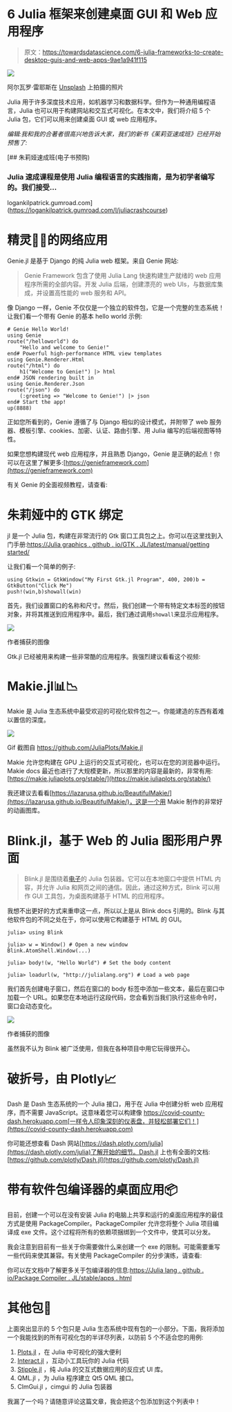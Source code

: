 # 6 Julia 框架来创建桌面 GUI 和 Web 应用程序

> 原文：<https://towardsdatascience.com/6-julia-frameworks-to-create-desktop-guis-and-web-apps-9ae1a941f115>

![](img/4fc325e5d0a3c00e1832f27bbc0574f1.png)

阿尔瓦罗·雷耶斯在 [Unsplash](https://unsplash.com?utm_source=medium&utm_medium=referral) 上拍摄的照片

Julia 用于许多深度技术应用，如机器学习和数据科学。但作为一种通用编程语言，Julia 也可以用于构建网站和交互式可视化。在本文中，我们将介绍 5 个 Julia 包，它们可以用来创建桌面 GUI 或 web 应用程序。

*编辑:我和我的合著者很高兴地告诉大家，我们的新书《茱莉亚速成班》已经开始预售了:*

[](https://logankilpatrick.gumroad.com/l/juliacrashcourse) [## 朱莉娅速成班(电子书预购)

### Julia 速成课程是使用 Julia 编程语言的实践指南，是为初学者编写的。我们接受…

logankilpatrick.gumroad.com](https://logankilpatrick.gumroad.com/l/juliacrashcourse) 

# 精灵🧞‍♂️的网络应用

Genie.jl 是基于 Django 的纯 Julia web 框架。来自 Genie 网站:

> Genie Framework 包含了使用 Julia Lang 快速构建生产就绪的 web 应用程序所需的全部内容。开发 Julia 后端，创建漂亮的 web UIs，与数据库集成，并设置高性能的 web 服务和 API。

像 Django 一样，Genie 不仅仅是一个独立的软件包，它是一个完整的生态系统！让我们看一个带有 Genie 的基本 hello world 示例:

```
# Genie Hello World!
using Genie
route("/helloworld") do
    "Hello and welcome to Genie!"
end# Powerful high-performance HTML view templates
using Genie.Renderer.Html
route("/html") do
    h1("Welcome to Genie!") |> html
end# JSON rendering built in
using Genie.Renderer.Json
route("/json") do
    (:greeting => "Welcome to Genie!") |> json
end# Start the app!
up(8888)
```

正如您所看到的，Genie 遵循了与 Django 相似的设计模式，并附带了 web 服务器、模板引擎、cookies、加密、认证、路由引擎、用 Julia 编写的后端视图等特性。

如果您想构建现代 web 应用程序，并且熟悉 Django，Genie 是正确的起点！你可以在这里了解更多:[https://genieframework.com](https://genieframework.com)

有关 Genie 的全面视频教程，请查看:

# 朱莉娅中的 GTK 绑定

jl 是一个 Julia 包，构建在非常流行的 Gtk 窗口工具包之上。你可以在这里找到入门手册:[https://Julia graphics . github . io/GTK . JL/latest/manual/getting started/](https://juliagraphics.github.io/Gtk.jl/latest/manual/gettingStarted/)

让我们看一个简单的例子:

```
using Gtkwin = GtkWindow("My First Gtk.jl Program", 400, 200)b = GtkButton("Click Me")
push!(win,b)showall(win)
```

首先，我们设置窗口的名称和尺寸。然后，我们创建一个带有特定文本标签的按钮对象，并将其推送到应用程序中。最后，我们通过调用`showall`来显示应用程序。

![](img/fe4c3a4667c19f81d673c2cdf0c77259.png)

作者捕获的图像

Gtk.jl 已经被用来构建一些非常酷的应用程序。我强烈建议看看这个视频:

# Makie.jl📊📉

Makie 是 Julia 生态系统中最受欢迎的可视化软件包之一。你能建造的东西有着难以置信的深度。

![](img/32be00d0d9823ac9be401ce547895e1e.png)

Gif 截图自 https://github.com/JuliaPlots/Makie.jl

Makie 允许您构建在 GPU 上运行的交互式可视化，也可以在您的浏览器中运行。Makie docs 最近也进行了大规模更新，所以那里的内容是最新的，非常有用:[https://makie.juliaplots.org/stable/](https://makie.juliaplots.org/stable/)

我还建议去看看[https://lazarusa.github.io/BeautifulMakie/](https://lazarusa.github.io/BeautifulMakie/)，这是一个用 Makie 制作的非常好的动画图库。

# Blink.jl，基于 Web 的 Julia 图形用户界面

> Blink.jl 是围绕着[电子](https://electronjs.org/)的 Julia 包装器。它可以在本地窗口中提供 HTML 内容，并允许 Julia 和网页之间的通信。因此，通过这种方式，Blink 可以用作 GUI 工具包，为桌面构建基于 HTML 的应用程序。

我想不出更好的方式来重申这一点，所以以上是从 Blink docs 引用的。Blink 与其他软件包的不同之处在于，你可以使用它构建基于 HTML 的 GUI。

```
julia> using Blink

julia> w = Window() # Open a new window
Blink.AtomShell.Window(...)

julia> body!(w, "Hello World") # Set the body content

julia> loadurl(w, "http://julialang.org") # Load a web page
```

我们首先创建电子窗口，然后在窗口的 body 标签中添加一些文本，最后在窗口中加载一个 URL。如果您在本地运行这段代码，您会看到当我们执行这些命令时，窗口会动态变化。

![](img/4fc33addd771e44ef3c495ab05eaa515.png)

作者捕获的图像

虽然我不认为 Blink 被广泛使用，但我在各种项目中用它玩得很开心。

# 破折号，由 Plotly📈

Dash 是 Dash 生态系统的一个 Julia 接口，用于在 Julia 中创建分析 web 应用程序，而不需要 JavaScript。这意味着您可以构建像 https://covid-county-dash.herokuapp.com[一样令人印象深刻的仪表盘，并轻松部署它们！](https://covid-county-dash.herokuapp.com)

你可能还想查看 Dash 网站[https://dash.plotly.com/julia](https://dash.plotly.com/julia)了解开始的细节。Dash.jl 上也有全面的文档:[https://github.com/plotly/Dash.jl](https://github.com/plotly/Dash.jl)

# 带有软件包编译器的桌面应用📦

目前，创建一个可以在没有安装 Julia 的电脑上共享和运行的桌面应用程序的最佳方式是使用 PackageCompiler。PackageCompiler 允许您将整个 Julia 项目编译成 exe 文件。这个过程将所有的依赖项捆绑到一个文件中，使其可以分发。

我会注意到目前有一些关于你需要做什么来创建一个 exe 的限制。可能需要重写一些代码来使其兼容。有关使用 PackageCompiler 的分步演练，请查看:

你可以在文档中了解更多关于包编译器的信息:[https://Julia lang . github . io/Package Compiler . JL/stable/apps . html](https://julialang.github.io/PackageCompiler.jl/stable/apps.html)

# 其他包🥈

上面突出显示的 5 个包只是 Julia 生态系统中现有包的一小部分。下面，我将添加一个我能找到的所有可视化包的半详尽列表，以防前 5 个不适合您的用例:

1.  [Plots.jl](https://docs.juliaplots.org/latest/) ，在 Julia 中可视化的强大便利
2.  [Interact.jl](https://github.com/JuliaGizmos/Interact.jl) ，互动小工具玩你的 Julia 代码
3.  [Stipple.jl](https://github.com/GenieFramework/Stipple.jl) ，纯 Julia 的交互式数据应用的反应式 UI 库。
4.  QML.jl ，为 Julia 程序建立 Qt5 QML 接口。
5.  ClmGui.jl ，cimgui 的 Julia 包装器

我漏了一个吗？请随意评论这篇文章，我会把这个包添加到这个列表中！